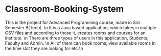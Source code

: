 # Classroom-Booking-System
This is the project for Advanced Programming course, made in 3rd Semester B(Tech). \n
It is a Java based application, which takes in multiple CSV files and according to those it, creates rooms and courses for an institute. \n
There are three types of users in this application, Students, Faculty and Admin. \n
All of them can book rooms, view available rooms in the time slot they are looking for etc.\n 

